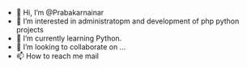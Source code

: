 - 👋 Hi, I’m @Prabakarnainar
- 👀 I’m interested in administratopm and development of php python projects
- 🌱 I’m currently learning Python.
- 💞️ I’m looking to collaborate on ...
- 📫 How to reach me mail

<!---
Prabakarnainar/Prabakarnainar is a ✨ special ✨ repository because its `README.md` (this file) appears on your GitHub profile.
You can click the Preview link to take a look at your changes.
--->
